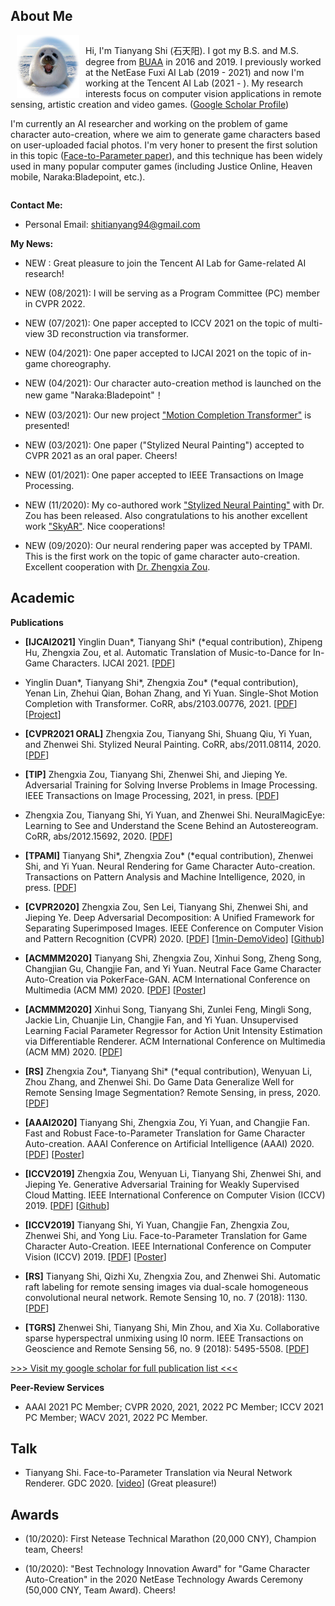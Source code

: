 ## About Me

<div style="float: left; clear: both;" align="left">
<img src="logo.png" width="100" alt="logo" align=left style="margin:0 10px 0 10px"/>
<p>Hi, I'm Tianyang Shi (石天阳). I got my B.S. and M.S. degree from <a href="https://www.buaa.edu.cn">BUAA</a> in 2016 and 2019. I previously worked at the NetEase Fuxi AI Lab (2019 - 2021) and now I'm working at the Tencent AI Lab (2021 - ). My research interests focus on computer vision applications in remote sensing, artistic creation and video games. (<a href="https://scholar.google.com/citations?user=oPej400AAAAJ&hl=en">Google Scholar Profile</a>)</p>
<p>I'm currently an AI researcher and working on the problem of game character auto-creation, where we aim to generate game characters based on user-uploaded facial photos. I'm very honer to present the first solution in this topic (<a href="https://arxiv.org/abs/1909.01064">Face-to-Parameter paper</a>), and this technique has been widely used in many popular computer games (including Justice Online, Heaven mobile, Naraka:Bladepoint, etc.).</p>
</div>
<br clear="left" />

**Contact Me:**

+ Personal Email: shitianyang94@gmail.com

**My News:**

+ NEW : Great pleasure to join the Tencent AI Lab for Game-related AI research!

+ NEW (08/2021): I will be serving as a Program Committee (PC) member in CVPR 2022.

+ NEW (07/2021): One paper accepted to ICCV 2021 on the topic of multi-view 3D reconstruction via transformer.

+ NEW (04/2021): One paper accepted to IJCAI 2021 on the topic of in-game choreography.

+ NEW (04/2021): Our character auto-creation method is launched on the new game "Naraka:Bladepoint"！

+ NEW (03/2021): Our new project ["Motion Completion Transformer"](https://arxiv.org/abs/2103.00776) is presented!

+ NEW (03/2021): One paper ("Stylized Neural Painting") accepted to CVPR 2021 as an oral paper. Cheers!

+ NEW (01/2021): One paper accepted to IEEE Transactions on Image Processing.

+ NEW (11/2020): My co-authored work ["Stylized Neural Painting"](https://jiupinjia.github.io/neuralpainter/) with Dr. Zou has been released. Also congratulations to his another excellent work ["SkyAR"](https://jiupinjia.github.io/skyar/). Nice cooperations!

+ NEW (09/2020): Our neural rendering paper was accepted by TPAMI. This is the first work on the topic of game character auto-creation. Excellent cooperation with [Dr. Zhengxia Zou](http://www-personal.umich.edu/~zzhengxi/#Honors).

## Academic

**Publications**

+ **\[IJCAI2021\]** Yinglin Duan\*, Tianyang Shi\* (\*equal contribution), Zhipeng Hu, Zhengxia Zou, et al. Automatic Translation of Music-to-Dance for In-Game Characters. IJCAI 2021. [[PDF](https://www.ijcai.org/proceedings/2021/0323.pdf)] 

+ Yinglin Duan\*, Tianyang Shi\*, Zhengxia Zou\* (\*equal contribution), Yenan Lin, Zhehui Qian, Bohan Zhang, and Yi Yuan. Single-Shot Motion Completion with Transformer. CoRR, abs/2103.00776, 2021. [[PDF](https://arxiv.org/abs/2103.00776)][[Project](https://github.com/FuxiCV/SSMCT)]

+ **\[CVPR2021 ORAL\]** Zhengxia Zou, Tianyang Shi, Shuang Qiu, Yi Yuan, and Zhenwei Shi. Stylized Neural Painting. CoRR, abs/2011.08114, 2020. [[PDF](https://arxiv.org/pdf/2011.08114.pdf)]

+ **\[TIP\]** Zhengxia Zou, Tianyang Shi, Zhenwei Shi, and Jieping Ye. Adversarial Training for Solving Inverse Problems in Image Processing. IEEE Transactions on Image Processing, 2021, in press. [[PDF](http://www-personal.umich.edu/~zzhengxi/zzx_PDF/inverseGANs.pdf)]

+ Zhengxia Zou, Tianyang Shi, Yi Yuan, and Zhenwei Shi. NeuralMagicEye: Learning to See and Understand the Scene Behind an Autostereogram. CoRR, abs/2012.15692, 2020. [[PDF](https://arxiv.org/abs/2012.15692)]

+ **\[TPAMI\]** Tianyang Shi\*, Zhengxia Zou\* (\*equal contribution), Zhenwei Shi, and Yi Yuan. Neural Rendering for Game Character Auto-creation. Transactions on Pattern Analysis and Machine Intelligence, 2020, in press. [[PDF](https://ieeexplore.ieee.org/stamp/stamp.jsp?tp=&arnumber=9197693)]

+ **\[CVPR2020\]** Zhengxia Zou, Sen Lei, Tianyang Shi, Zhenwei Shi, and Jieping Ye. Deep Adversarial Decomposition: A Unified Framework for Separating Superimposed Images. IEEE Conference on Computer Vision and Pattern Recognition (CVPR) 2020. [[PDF](http://www-personal.umich.edu/~zzhengxi/zzx_PDF/CVPR2020.pdf)] [[1min-DemoVideo](http://www-personal.umich.edu/~zzhengxi/zzx_gallery/5946-1min.mp4)] [[Github](https://github.com/jiupinjia/Deep-adversarial-decomposition)]

+ **\[ACMMM2020\]** Tianyang Shi, Zhengxia Zou, Xinhui Song, Zheng Song, Changjian Gu, Changjie Fan, and Yi Yuan. Neutral Face Game Character Auto-Creation via PokerFace-GAN. ACM International Conference on Multimedia (ACM MM) 2020. [[PDF](https://arxiv.org/pdf/2008.07154.pdf)] [[Poster](pokerfacegan-ACMMM2020.png)]

+ **\[ACMMM2020\]** Xinhui Song, Tianyang Shi, Zunlei Feng, Mingli Song, Jackie Lin, Chuanjie Lin, Changjie Fan, and Yi Yuan. Unsupervised Learning Facial Parameter Regressor for Action Unit Intensity Estimation via Differentiable Renderer. ACM International Conference on Multimedia (ACM MM) 2020. [[PDF](https://arxiv.org/pdf/2008.08862.pdf)]

+ **\[RS\]** Zhengxia Zou\*, Tianyang Shi\* (\*equal contribution), Wenyuan Li, Zhou Zhang, and Zhenwei Shi. Do Game Data Generalize Well for Remote Sensing Image Segmentation? Remote Sensing, in press, 2020. [[PDF](https://www.mdpi.com/2072-4292/12/2/275)]

+ **\[AAAI2020\]** Tianyang Shi, Zhengxia Zou, Yi Yuan, and Changjie Fan. Fast and Robust Face-to-Parameter Translation for Game Character Auto-creation. AAAI Conference on Artificial Intelligence (AAAI) 2020. [[PDF](https://www.aaai.org/Papers/AAAI/2020GB/AAAI-ShiT.147.pdf)] [[Poster](frf2p-AAAI2020.png)]

+ **\[ICCV2019\]** Zhengxia Zou, Wenyuan Li, Tianyang Shi, Zhenwei Shi, and Jieping Ye. Generative Adversarial Training for Weakly Supervised Cloud Matting. IEEE International Conference on Computer Vision (ICCV) 2019. [[PDF](http://openaccess.thecvf.com/content_ICCV_2019/html/Zou_Generative_Adversarial_Training_for_Weakly_Supervised_Cloud_Matting_ICCV_2019_paper.html)] [[Github](https://github.com/jiupinjia/CloudMattingGAN)]

+ **\[ICCV2019\]** Tianyang Shi, Yi Yuan, Changjie Fan, Zhengxia Zou, Zhenwei Shi, and Yong Liu. Face-to-Parameter Translation for Game Character Auto-Creation. IEEE International Conference on Computer Vision (ICCV) 2019. [[PDF](https://arxiv.org/abs/1909.01064)] [[Poster](f2p-ICCV2019.png)]

+ **\[RS\]** Tianyang Shi, Qizhi Xu, Zhengxia Zou, and Zhenwei Shi. Automatic raft labeling for remote sensing images via dual-scale homogeneous convolutional neural network. Remote Sensing 10, no. 7 (2018): 1130. [[PDF](https://www.mdpi.com/2072-4292/10/7/1130)]

+ **\[TGRS\]** Zhenwei Shi, Tianyang Shi, Min Zhou, and Xia Xu. Collaborative sparse hyperspectral unmixing using l0 norm. IEEE Transactions on Geoscience and Remote Sensing 56, no. 9 (2018): 5495-5508. [[PDF](https://ieeexplore.ieee.org/abstract/document/8340224)]

[\>\>\> Visit my google scholar for full publication list \<\<\<](https://scholar.google.com/citations?user=oPej400AAAAJ&hl=en)

**Peer-Review Services**

+ AAAI 2021 PC Member; CVPR 2020, 2021, 2022 PC Member; ICCV 2021 PC Member; WACV 2021, 2022 PC Member.

## Talk

+ Tianyang Shi. Face-to-Parameter Translation via Neural Network Renderer. GDC 2020. [[video](https://www.youtube.com/watch?v=OhV_DNji_0U)] (Great pleasure!)

## Awards

+ (10/2020): First Netease Technical Marathon (20,000 CNY), Champion team, Cheers!

+ (10/2020): "Best Technology Innovation Award" for "Game Character Auto-Creation" in the 2020 NetEase Technology Awards Ceremony (50,000 CNY, Team Award). Cheers!
